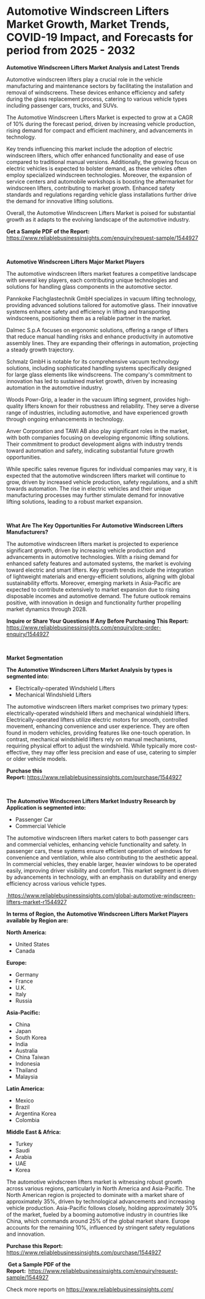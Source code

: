 <p><h1>Automotive Windscreen Lifters Market Growth, Market Trends, COVID-19 Impact, and Forecasts for period from 2025 - 2032</h1></p><p><strong>Automotive Windscreen Lifters Market Analysis and Latest Trends</strong></p>
<p><p>Automotive windscreen lifters play a crucial role in the vehicle manufacturing and maintenance sectors by facilitating the installation and removal of windscreens. These devices enhance efficiency and safety during the glass replacement process, catering to various vehicle types including passenger cars, trucks, and SUVs. </p><p>The Automotive Windscreen Lifters Market is expected to grow at a CAGR of 10% during the forecast period, driven by increasing vehicle production, rising demand for compact and efficient machinery, and advancements in technology. </p><p>Key trends influencing this market include the adoption of electric windscreen lifters, which offer enhanced functionality and ease of use compared to traditional manual versions. Additionally, the growing focus on electric vehicles is expected to bolster demand, as these vehicles often employ specialized windscreen technologies. Moreover, the expansion of service centers and automobile workshops is boosting the aftermarket for windscreen lifters, contributing to market growth. Enhanced safety standards and regulations regarding vehicle glass installations further drive the demand for innovative lifting solutions. </p><p>Overall, the Automotive Windscreen Lifters Market is poised for substantial growth as it adapts to the evolving landscape of the automotive industry.</p></p>
<p><strong>Get a Sample PDF of the Report:&nbsp;</strong> <a href="https://www.reliablebusinessinsights.com/enquiry/request-sample/1544927?utm_campaign=2760&utm_medium=2&utm_source=Github&utm_content=ia&utm_term=30032025&utm_id=automotive-windscreen-lifters">https://www.reliablebusinessinsights.com/enquiry/request-sample/1544927</a></p>
<p>&nbsp;</p>
<p><strong>Automotive Windscreen Lifters Major Market Players</strong></p>
<p><p>The automotive windscreen lifters market features a competitive landscape with several key players, each contributing unique technologies and solutions for handling glass components in the automotive sector. </p><p>Pannkoke Flachglastechnik GmbH specializes in vacuum lifting technology, providing advanced solutions tailored for automotive glass. Their innovative systems enhance safety and efficiency in lifting and transporting windscreens, positioning them as a reliable partner in the market.</p><p>Dalmec S.p.A focuses on ergonomic solutions, offering a range of lifters that reduce manual handling risks and enhance productivity in automotive assembly lines. They are expanding their offerings in automation, projecting a steady growth trajectory.</p><p>Schmalz GmbH is notable for its comprehensive vacuum technology solutions, including sophisticated handling systems specifically designed for large glass elements like windscreens. The company's commitment to innovation has led to sustained market growth, driven by increasing automation in the automotive industry.</p><p>Woods Powr-Grip, a leader in the vacuum lifting segment, provides high-quality lifters known for their robustness and reliability. They serve a diverse range of industries, including automotive, and have experienced growth through ongoing enhancements in technology.</p><p>Anver Corporation and TAWI AB also play significant roles in the market, with both companies focusing on developing ergonomic lifting solutions. Their commitment to product development aligns with industry trends toward automation and safety, indicating substantial future growth opportunities.</p><p>While specific sales revenue figures for individual companies may vary, it is expected that the automotive windscreen lifters market will continue to grow, driven by increased vehicle production, safety regulations, and a shift towards automation. The rise in electric vehicles and their unique manufacturing processes may further stimulate demand for innovative lifting solutions, leading to a robust market expansion.</p></p>
<p>&nbsp;</p>
<p><strong>What Are The Key Opportunities For Automotive Windscreen Lifters Manufacturers?</strong></p>
<p><p>The automotive windscreen lifters market is projected to experience significant growth, driven by increasing vehicle production and advancements in automotive technologies. With a rising demand for enhanced safety features and automated systems, the market is evolving toward electric and smart lifters. Key growth trends include the integration of lightweight materials and energy-efficient solutions, aligning with global sustainability efforts. Moreover, emerging markets in Asia-Pacific are expected to contribute extensively to market expansion due to rising disposable incomes and automotive demand. The future outlook remains positive, with innovation in design and functionality further propelling market dynamics through 2028.</p></p>
<p><strong>Inquire or Share Your Questions If Any Before Purchasing This Report:</strong> <a href="https://www.reliablebusinessinsights.com/enquiry/pre-order-enquiry/1544927?utm_campaign=2760&utm_medium=2&utm_source=Github&utm_content=ia&utm_term=30032025&utm_id=automotive-windscreen-lifters">https://www.reliablebusinessinsights.com/enquiry/pre-order-enquiry/1544927</a></p>
<p>&nbsp;</p>
<p><strong>Market Segmentation</strong></p>
<p><strong>The Automotive Windscreen Lifters Market Analysis by types is segmented into:</strong></p>
<p><ul><li>Electrically-operated Windshield Lifters</li><li>Mechanical Windshield Lifters</li></ul></p>
<p><p>The automotive windscreen lifters market comprises two primary types: electrically-operated windshield lifters and mechanical windshield lifters. Electrically-operated lifters utilize electric motors for smooth, controlled movement, enhancing convenience and user experience. They are often found in modern vehicles, providing features like one-touch operation. In contrast, mechanical windshield lifters rely on manual mechanisms, requiring physical effort to adjust the windshield. While typically more cost-effective, they may offer less precision and ease of use, catering to simpler or older vehicle models.</p></p>
<p><strong>Purchase this Report:&nbsp;</strong><a href="https://www.reliablebusinessinsights.com/purchase/1544927?utm_campaign=2760&utm_medium=2&utm_source=Github&utm_content=ia&utm_term=30032025&utm_id=automotive-windscreen-lifters">https://www.reliablebusinessinsights.com/purchase/1544927</a></p>
<p>&nbsp;</p>
<p><strong>The Automotive Windscreen Lifters Market Industry Research by Application is segmented into:</strong></p>
<p><ul><li>Passenger Car</li><li>Commercial Vehicle</li></ul></p>
<p><p>The automotive windscreen lifters market caters to both passenger cars and commercial vehicles, enhancing vehicle functionality and safety. In passenger cars, these systems ensure efficient operation of windows for convenience and ventilation, while also contributing to the aesthetic appeal. In commercial vehicles, they enable larger, heavier windows to be operated easily, improving driver visibility and comfort. This market segment is driven by advancements in technology, with an emphasis on durability and energy efficiency across various vehicle types.</p></p>
<p><a href="https://www.reliablebusinessinsights.com/global-automotive-windscreen-lifters-market-r1544927?utm_campaign=2760&utm_medium=2&utm_source=Github&utm_content=ia&utm_term=30032025&utm_id=automotive-windscreen-lifters">&nbsp;https://www.reliablebusinessinsights.com/global-automotive-windscreen-lifters-market-r1544927</a></p>
<p><strong>In terms of Region, the Automotive Windscreen Lifters Market Players available by Region are:</strong></p>
<p>
    <p> <strong> North America: </strong>
        <ul>
            <li>United States</li>
            <li>Canada</li>
        </ul>
        </p> 
    <p> <strong> Europe: </strong>
        <ul>
            <li>Germany</li>
            <li>France</li>
            <li>U.K.</li>
            <li>Italy</li>
            <li>Russia</li>
        </ul>
        </p> 
    <p> <strong> Asia-Pacific: </strong>
        <ul>
            <li>China</li>
            <li>Japan</li>
            <li>South Korea</li>
            <li>India</li>
            <li>Australia</li>
            <li>China Taiwan</li>
            <li>Indonesia</li>
            <li>Thailand</li>
            <li>Malaysia</li>
        </ul>
        </p> 
    <p> <strong> Latin America: </strong>
        <ul>
            <li>Mexico</li>
            <li>Brazil</li>
            <li>Argentina Korea</li>
            <li>Colombia</li>
        </ul>
        </p> 
    <p> <strong> Middle East & Africa: </strong>
        <ul>
            <li>Turkey</li>
            <li>Saudi</li>
            <li>Arabia</li>
            <li>UAE</li>
            <li>Korea</li>
        </ul>
    </p>
    </p>
<p><p>The automotive windscreen lifters market is witnessing robust growth across various regions, particularly in North America and Asia-Pacific. The North American region is projected to dominate with a market share of approximately 35%, driven by technological advancements and increasing vehicle production. Asia-Pacific follows closely, holding approximately 30% of the market, fueled by a booming automotive industry in countries like China, which commands around 25% of the global market share. Europe accounts for the remaining 10%, influenced by stringent safety regulations and innovation.</p></p>
<p><strong>Purchase this Report: </strong><a href="https://www.reliablebusinessinsights.com/purchase/1544927?utm_campaign=2760&utm_medium=2&utm_source=Github&utm_content=ia&utm_term=30032025&utm_id=automotive-windscreen-lifters">https://www.reliablebusinessinsights.com/purchase/1544927</a></p>
<p>&nbsp;<strong>Get a Sample PDF of the Report:&nbsp;&nbsp;</strong><a href="https://www.reliablebusinessinsights.com/enquiry/request-sample/1544927?utm_campaign=2760&utm_medium=2&utm_source=Github&utm_content=ia&utm_term=30032025&utm_id=automotive-windscreen-lifters">https://www.reliablebusinessinsights.com/enquiry/request-sample/1544927</a></p>
<p><strong></strong></p>
<p>Check more reports on <a href="https://www.reliablebusinessinsights.com/?utm_campaign=2760&utm_medium=2&utm_source=Github&utm_content=ia&utm_term=30032025&utm_id=automotive-windscreen-lifters">https://www.reliablebusinessinsights.com/</a></p>
